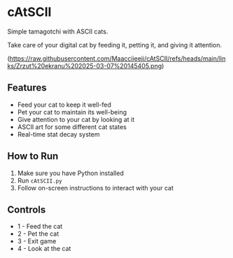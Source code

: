 # cAtSCII
 Simple tamagotchi with ASCII cats.

Take care of your digital cat by feeding it, petting it, and giving it attention.

(https://raw.githubusercontent.com/Maacciieejj/cAtSCII/refs/heads/main/links/Zrzut%20ekranu%202025-03-07%20145405.png)

## Features
- Feed your cat to keep it well-fed
- Pet your cat to maintain its well-being
- Give attention to your cat by looking at it
- ASCII art for some different cat states
- Real-time stat decay system

## How to Run
1. Make sure you have Python installed
2. Run `cAtSCII.py`
3. Follow on-screen instructions to interact with your cat

## Controls
- 1 - Feed the cat
- 2 - Pet the cat
- 3 - Exit game
- 4 - Look at the cat


